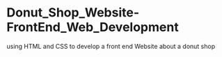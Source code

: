 # Donut_Shop_Website-FrontEnd_Web_Development
using HTML and CSS to develop a front end Website about  a donut shop
